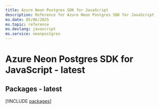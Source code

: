 ```yaml
---
title: Azure Neon Postgres SDK for JavaScript
description: Reference for Azure Neon Postgres SDK for JavaScript
ms.date: 05/06/2025
ms.topic: reference
ms.devlang: javascript
ms.service: neonpostgres
---
```

# Azure Neon Postgres SDK for JavaScript - latest
## Packages - latest
[!INCLUDE [packages](neon-postgres-index.md)]